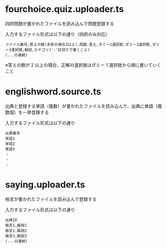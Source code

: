 # fourchoice.quiz.uploader.ts

四択問題が書かれたファイルを読み込んで問題登録する

入力するファイル形式は以下の通り（四択のみ対応）

```
ファイル番号,答えの数(多答の場合2以上),問題,答え,ダミー1選択肢,ダミー2選択肢,ダミー3選択肢,解説,カテゴリ(':'区切りで書くこと)
(...の連続)
```

※答えの数が 2 以上の場合、正解の選択肢はダミー 1 選択肢から順に書いていくこと

# englishword.source.ts

出典と登録する単語（複数）が書かれたファイルを読み込んで、出典に単語（複数個）を一挙登録する

入力するファイル形式は以下の通り

```
出典番号
単語1
単語2
単語3
・
・
・
```

# saying.uploader.ts

格言が書かれたファイルを読み込んで登録する

入力するファイル形式は以下の通り

```
出典ID
格言1,解説1
格言2,解説2
格言3,解説3
(...の連続)
```
